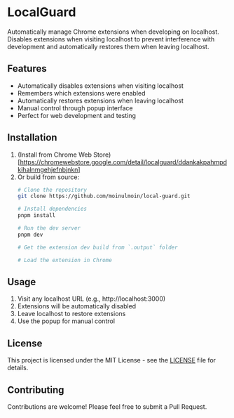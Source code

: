 # LocalGuard

Automatically manage Chrome extensions when developing on localhost. Disables extensions when visiting localhost to prevent interference with development and automatically restores them when leaving localhost.

## Features

- Automatically disables extensions when visiting localhost
- Remembers which extensions were enabled
- Automatically restores extensions when leaving localhost
- Manual control through popup interface
- Perfect for web development and testing

## Installation

1. (Install from Chrome Web Store)[https://chromewebstore.google.com/detail/localguard/ddankakpahmpdkihalnmgehjefnbjnkn]
2. Or build from source:
   ```bash
   # Clone the repository
   git clone https://github.com/moinulmoin/local-guard.git

   # Install dependencies
   pnpm install

   # Run the dev server
   pnpm dev

   # Get the extension dev build from `.output` folder

   # Load the extension in Chrome
   ```

## Usage

1. Visit any localhost URL (e.g., http://localhost:3000)
2. Extensions will be automatically disabled
3. Leave localhost to restore extensions
4. Use the popup for manual control

## License

This project is licensed under the MIT License - see the [LICENSE](LICENSE) file for details.

## Contributing

Contributions are welcome! Please feel free to submit a Pull Request.
